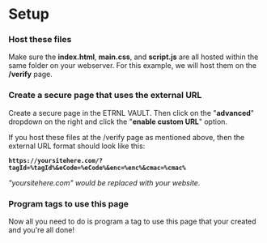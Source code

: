 
# Setup

### Host these files
Make sure the **index.html**, **main.css**, and **script.js** are all hosted within the same folder on your webserver. For this example, we will host them on the **/verify** page.

### Create a secure page that uses the external URL
Create a secure page in the ETRNL VAULT. Then click on the "**advanced**" dropdown on the right and click the "**enable custom URL**" option.

If you host these files at the /verify page as mentioned above, then the external URL format should look like this:

**`https://yoursitehere.com/?tagId=%tagId%&eCode=%eCode%&enc=%enc%&cmac=%cmac%`**

*"yoursitehere.com" would be replaced with your website.*

### Program tags to use this page
Now all you need to do is program a tag to use this page that your created and you're all done!
